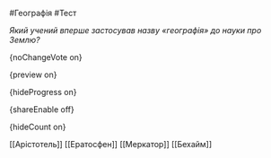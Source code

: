 #Географія #Тест

*Який учений вперше застосував назву «географія» до науки про Землю?*

{noChangeVote on}

{preview on}

{hideProgress on}

{shareEnable off}

{hideCount on}

[[Арістотель]]
[[Ератосфен]]
[[Меркатор]]
[[Бехайм]]
